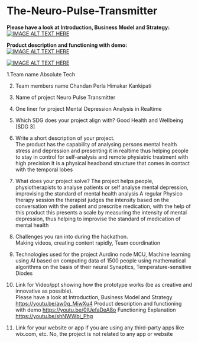 # The-Neuro-Pulse-Transmitter

<strong>Please have a look at
Introduction, Business Model and Strategy:</strong> \
[![IMAGE ALT TEXT HERE](https://img.youtube.com/vi/aw0q_MiwXu4/0.jpg)](https://www.youtube.com/watch?v=aw0q_MiwXu4)

<strong>Product description and functioning with demo:</strong> \
[![IMAGE ALT TEXT HERE](https://img.youtube.com/vi/0IUefaDeA8o/0.jpg)](https://www.youtube.com/watch?v=0IUefaDeA8o)

[![IMAGE ALT TEXT HERE](https://img.youtube.com/vi/shNWWbi_Phg/0.jpg)](https://www.youtube.com/watch?v=shNWWbi_Phg)


1.Team name 
  Absolute Tech
 
2. Team members name 
 Chandan Perla
 Himakar Kankipati
 
3. Name of project
   Neuro Pulse Transmitter
 
4. One liner for project
   Mental Depression Analysis in Realtime
 
5. Which SDG does your project align with? 
   Good Health and Wellbeing [SDG 3]
 
6. Write a short description of your project.  
The product has the capability of analysing persons mental health stress and depression and presenting it in realtime thus helping people to stay in control for self-analysis and remote physiatric treatment with high precision 
It is a physical headband structure that comes in contact with the temporal lobes 
 
7. What does your project solve? 
   The project helps people, physiotherapists to analyse patients or self analyse mental depression, improvising the standard of mental health analysis 
A regular Physico therapy session the therapist judges the intensity based on the conversation with the patient and prescribe medication, with the help of this product this presents a scale by measuring the intensity of mental depression, thus helping to improvise the standard of medication of mental health 
 
8. Challenges you ran into during the hackathon.  
   Making videos, creating content rapidly, Team coordination 
 
9. Technologies used for the project 
   Aurdino node MCU, Machine learning using AI based on computing data of 1500 people using mathematical algorithms on the basis of their neural Synaptics, Temperature-sensitive Diodes
 
10. Link for Video/ppt showing how the prototype works (be as creative and innovative as possible).  
Please have a look at Introduction,
Business Model and Strategy https://youtu.be/aw0q_MiwXu4
Product description and functioning with demo https://youtu.be/0IUefaDeA8o
Functioning Explanation https://youtu.be/shNWWbi_Phg
 
11. Link for your website or app if you are using any third-party apps like wix.com, etc. 
No, the project is not related to any app or website
 

